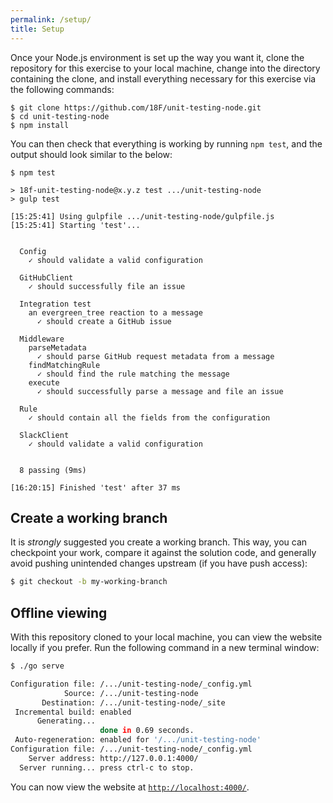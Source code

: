 ```yaml
---
permalink: /setup/
title: Setup
---
```

Once your Node.js environment is set up the way you want it, clone the
repository for this exercise to your local machine, change into the directory
containing the clone, and install everything necessary for this exercise via
the following commands:

```shell
$ git clone https://github.com/18F/unit-testing-node.git
$ cd unit-testing-node
$ npm install
```

You can then check that everything is working by running `npm test`, and the
output should look similar to the below:

```shell
$ npm test

> 18f-unit-testing-node@x.y.z test .../unit-testing-node
> gulp test

[15:25:41] Using gulpfile .../unit-testing-node/gulpfile.js
[15:25:41] Starting 'test'...


  Config
    ✓ should validate a valid configuration

  GitHubClient
    ✓ should successfully file an issue

  Integration test
    an evergreen_tree reaction to a message
      ✓ should create a GitHub issue

  Middleware
    parseMetadata
      ✓ should parse GitHub request metadata from a message
    findMatchingRule
      ✓ should find the rule matching the message
    execute
      ✓ should successfully parse a message and file an issue

  Rule
    ✓ should contain all the fields from the configuration

  SlackClient
    ✓ should validate a valid configuration


  8 passing (9ms)

[16:20:15] Finished 'test' after 37 ms
```

## Create a working branch

It is _strongly_ suggested you create a working branch. This way, you can
checkpoint your work, compare it against the solution code, and generally
avoid pushing unintended changes upstream (if you have push access):

```sh
$ git checkout -b my-working-branch
```

## Offline viewing

With this repository cloned to your local machine, you can view the website
locally if you prefer. Run the following command in a new terminal window:

```sh
$ ./go serve

Configuration file: /.../unit-testing-node/_config.yml
            Source: /.../unit-testing-node
       Destination: /.../unit-testing-node/_site
 Incremental build: enabled
      Generating...
                    done in 0.69 seconds.
 Auto-regeneration: enabled for '/.../unit-testing-node'
Configuration file: /.../unit-testing-node/_config.yml
    Server address: http://127.0.0.1:4000/
  Server running... press ctrl-c to stop.
```

You can now view the website at
[`http://localhost:4000/`](http://localhost:4000/).
